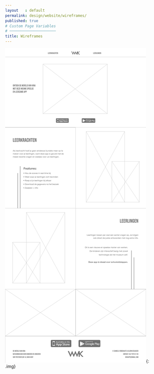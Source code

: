 ```yaml
---
layout   : default
permalink: design/website/wireframes/
published: true
# Custom Page Variables
# ─────────────────────
title: Wireframes
---
```

![Wireframes website](../../img/wireframes.jpg){: .img}
